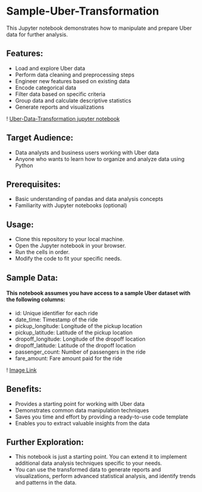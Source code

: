 # Sample-Uber-Transformation

This Jupyter notebook demonstrates how to manipulate and prepare Uber data for further analysis.

## Features:

- Load and explore Uber data
- Perform data cleaning and preprocessing steps
- Engineer new features based on existing data
- Encode categorical data
- Filter data based on specific criteria
- Group data and calculate descriptive statistics
- Generate reports and visualizations
  
! [Uber-Data-Transformation jupyter notebook](https://github.com/Ahmedismael1/Sample-Uber-Transformation/blob/main/sample_uber_transform_notebook.ipynb)


## Target Audience:

- Data analysts and business users working with Uber data
- Anyone who wants to learn how to organize and analyze data using Python

## Prerequisites:

- Basic understanding of pandas and data analysis concepts
- Familiarity with Jupyter notebooks (optional)

## Usage:

- Clone this repository to your local machine.
- Open the Jupyter notebook in your browser.
- Run the cells in order.
- Modify the code to fit your specific needs.

## Sample Data:

#### This notebook assumes you have access to a sample Uber dataset with the following columns:
- id: Unique identifier for each ride
- date_time: Timestamp of the ride
- pickup_longitude: Longitude of the pickup location
- pickup_latitude: Latitude of the pickup location
- dropoff_longitude: Longitude of the dropoff location
- dropoff_latitude: Latitude of the dropoff location
- passenger_count: Number of passengers in the ride
- fare_amount: Fare amount paid for the ride

! [Image Link](https://github.com/Ahmedismael1/Sample-Uber-Transformation/blob/main/Uber_Data_Model.png)


## Benefits:

- Provides a starting point for working with Uber data
- Demonstrates common data manipulation techniques
- Saves you time and effort by providing a ready-to-use code template
- Enables you to extract valuable insights from the data

## Further Exploration:
- This notebook is just a starting point. You can extend it to implement additional data analysis techniques specific to your needs.
- You can use the transformed data to generate reports and visualizations, perform advanced statistical analysis, and identify trends and patterns in the data.
